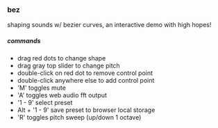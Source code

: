 ### bez

shaping sounds w/ bezier curves, an interactive demo with high hopes!



##### commands
- drag red dots to change shape
- drag gray top slider to change pitch
- double-click on red dot to remove control point
- double-click anywhere else to add control point
- 'M' toggles mute
- 'A' toggles web audio fft output
- '1 - 9' select preset
- Alt + '1 - 9' save preset to browser local storage
- 'R' toggles pitch sweep (up/down 1 octave)
